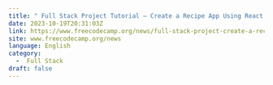 ```yaml
---
title: " Full Stack Project Tutorial – Create a Recipe App Using React, Node.js and PostgreSQL "
date: 2023-10-19T20:31:03Z
link: https://www.freecodecamp.org/news/full-stack-project-create-a-recipe-app-using-react-node-js/?utm_medium=RSS&utm_source=news.12bit.vn
site: www.freecodecamp.org/news
language: English
category:
  -  Full Stack 
draft: false
---
```

